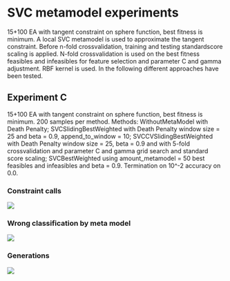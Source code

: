 # SVC metamodel experiments

15+100 EA with tangent constraint on sphere function, best fitness is minimum. A local SVC metamodel is used to approximate the tangent constraint. Before n-fold crossvalidation, training and testing standardscore scaling is applied. N-fold crossvalidation is used on the best fitness feasibles and infeasibles for feature selection and parameter C and gamma adjustment. RBF kernel is used. In the following different approaches have been tested.

## Experiment C

15+100 EA with tangent constraint on sphere function, best fitness is minimum. 200 samples per method. Methods: WithoutMetaModel with Death Penalty; SVCSlidingBestWeighted with Death Penalty window size = 25 and beta = 0.9, append_to_window = 10; SVCCVSlidingBestWeighted with Death Penalty window size = 25, beta = 0.9 and with 5-fold crossvalidation and parameter C and gamma grid search and standard score scaling; SVCBestWeighted using amount_metamodel = 50 best feasibles and infeasibles and beta = 0.9. Termination on 10^-2 accuracy on 0.0.

### Constraint calls
![](http://i.imgur.com/vtOFj.png)
### Wrong classification by meta model
![](http://i.imgur.com/YHrni.png)
### Generations
![](http://i.imgur.com/Ik2xD.png)

